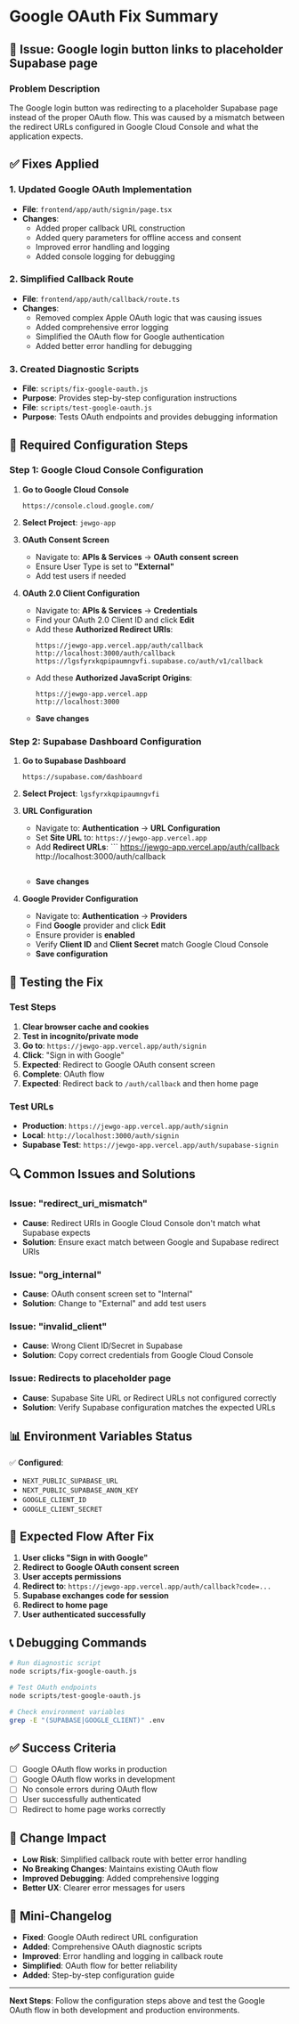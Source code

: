 # Google OAuth Fix Summary

## 🚨 **Issue**: Google login button links to placeholder Supabase page

### **Problem Description**
The Google login button was redirecting to a placeholder Supabase page instead of the proper OAuth flow. This was caused by a mismatch between the redirect URLs configured in Google Cloud Console and what the application expects.

## ✅ **Fixes Applied**

### 1. **Updated Google OAuth Implementation**
- **File**: `frontend/app/auth/signin/page.tsx`
- **Changes**: 
  - Added proper callback URL construction
  - Added query parameters for offline access and consent
  - Improved error handling and logging
  - Added console logging for debugging

### 2. **Simplified Callback Route**
- **File**: `frontend/app/auth/callback/route.ts`
- **Changes**:
  - Removed complex Apple OAuth logic that was causing issues
  - Added comprehensive error logging
  - Simplified the OAuth flow for Google authentication
  - Added better error handling for debugging

### 3. **Created Diagnostic Scripts**
- **File**: `scripts/fix-google-oauth.js`
- **Purpose**: Provides step-by-step configuration instructions
- **File**: `scripts/test-google-oauth.js`
- **Purpose**: Tests OAuth endpoints and provides debugging information

## 🔧 **Required Configuration Steps**

### **Step 1: Google Cloud Console Configuration**

1. **Go to Google Cloud Console**
   ```
   https://console.cloud.google.com/
   ```

2. **Select Project**: `jewgo-app`

3. **OAuth Consent Screen**
   - Navigate to: **APIs & Services** → **OAuth consent screen**
   - Ensure User Type is set to **"External"**
   - Add test users if needed

4. **OAuth 2.0 Client Configuration**
   - Navigate to: **APIs & Services** → **Credentials**
   - Find your OAuth 2.0 Client ID and click **Edit**
   - Add these **Authorized Redirect URIs**:
     ```
     https://jewgo-app.vercel.app/auth/callback
     http://localhost:3000/auth/callback
     https://lgsfyrxkqpipaumngvfi.supabase.co/auth/v1/callback
     ```
   - Add these **Authorized JavaScript Origins**:
     ```
     https://jewgo-app.vercel.app
     http://localhost:3000
     ```
   - **Save changes**

### **Step 2: Supabase Dashboard Configuration**

1. **Go to Supabase Dashboard**
   ```
   https://supabase.com/dashboard
   ```

2. **Select Project**: `lgsfyrxkqpipaumngvfi`

3. **URL Configuration**
   - Navigate to: **Authentication** → **URL Configuration**
   - Set **Site URL** to: `https://jewgo-app.vercel.app`
   - Add **Redirect URLs**:
           ```
      https://jewgo-app.vercel.app/auth/callback
      http://localhost:3000/auth/callback
      ```
   - **Save changes**

4. **Google Provider Configuration**
   - Navigate to: **Authentication** → **Providers**
   - Find **Google** provider and click **Edit**
   - Ensure provider is **enabled**
   - Verify **Client ID** and **Client Secret** match Google Cloud Console
   - **Save configuration**

## 🧪 **Testing the Fix**

### **Test Steps**
1. **Clear browser cache and cookies**
2. **Test in incognito/private mode**
3. **Go to**: `https://jewgo-app.vercel.app/auth/signin`
4. **Click**: "Sign in with Google"
5. **Expected**: Redirect to Google OAuth consent screen
6. **Complete**: OAuth flow
7. **Expected**: Redirect back to `/auth/callback` and then home page

### **Test URLs**
- **Production**: `https://jewgo-app.vercel.app/auth/signin`
- **Local**: `http://localhost:3000/auth/signin`
- **Supabase Test**: `https://jewgo-app.vercel.app/auth/supabase-signin`

## 🔍 **Common Issues and Solutions**

### **Issue: "redirect_uri_mismatch"**
- **Cause**: Redirect URIs in Google Cloud Console don't match what Supabase expects
- **Solution**: Ensure exact match between Google and Supabase redirect URIs

### **Issue: "org_internal"**
- **Cause**: OAuth consent screen set to "Internal"
- **Solution**: Change to "External" and add test users

### **Issue: "invalid_client"**
- **Cause**: Wrong Client ID/Secret in Supabase
- **Solution**: Copy correct credentials from Google Cloud Console

### **Issue: Redirects to placeholder page**
- **Cause**: Supabase Site URL or Redirect URLs not configured correctly
- **Solution**: Verify Supabase configuration matches the expected URLs

## 📊 **Environment Variables Status**

✅ **Configured**:
- `NEXT_PUBLIC_SUPABASE_URL`
- `NEXT_PUBLIC_SUPABASE_ANON_KEY`
- `GOOGLE_CLIENT_ID`
- `GOOGLE_CLIENT_SECRET`

## 🚀 **Expected Flow After Fix**

1. **User clicks "Sign in with Google"**
2. **Redirect to Google OAuth consent screen**
3. **User accepts permissions**
4. **Redirect to**: `https://jewgo-app.vercel.app/auth/callback?code=...`
5. **Supabase exchanges code for session**
6. **Redirect to home page**
7. **User authenticated successfully**

## 📞 **Debugging Commands**

```bash
# Run diagnostic script
node scripts/fix-google-oauth.js

# Test OAuth endpoints
node scripts/test-google-oauth.js

# Check environment variables
grep -E "(SUPABASE|GOOGLE_CLIENT)" .env
```

## ✅ **Success Criteria**

- [ ] Google OAuth flow works in production
- [ ] Google OAuth flow works in development
- [ ] No console errors during OAuth flow
- [ ] User successfully authenticated
- [ ] Redirect to home page works correctly

## 🔄 **Change Impact**

- **Low Risk**: Simplified callback route with better error handling
- **No Breaking Changes**: Maintains existing OAuth flow
- **Improved Debugging**: Added comprehensive logging
- **Better UX**: Clearer error messages for users

## 📝 **Mini-Changelog**

- **Fixed**: Google OAuth redirect URL configuration
- **Added**: Comprehensive OAuth diagnostic scripts
- **Improved**: Error handling and logging in callback route
- **Simplified**: OAuth flow for better reliability
- **Added**: Step-by-step configuration guide

---

**Next Steps**: Follow the configuration steps above and test the Google OAuth flow in both development and production environments.
